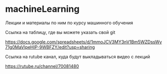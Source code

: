 # machineLearning
Лекции и материалы по ним по курсу машинного обучения


Ссылка на таблицу, где вы можете указать свой git

https://docs.google.com/spreadsheets/d/1mmoJCV3MY3nV1Bm5WZDssWy71g0MaVlpeHIP-9WBFZY/edit?usp=sharing


Ссылка на rutube канал, куда будут выкладываться видео с лекций 

https://rutube.ru/channel/70081480

